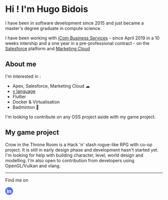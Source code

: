 <!--
**Hrafven/hrafven** is a ✨ _special_ ✨ repository because its `README.md` (this file) appears on your GitHub profile.

Here are some ideas to get you started:

- 🔭 I’m currently working on ...
- 🌱 I’m currently learning ...
- 👯 I’m looking to collaborate on ...
- 🤔 I’m looking for help with ...
- 💬 Ask me about ...
- 📫 How to reach me: ...
- 😄 Pronouns: ...
- ⚡ Fun fact: ...
-->

# Hi ! I'm Hugo Bidois

I have been in software development since 2015 and just became a master's degree graduate in compute science.

I have been working with [iCom Business Services](https://icom-cloud.com/) - since April 2019 in a 10 weeks intership and a one year in a pre-professional contract - on the [Salesforce](https://www.salesforce.com/) platform and [Marketing Cloud](https://www.salesforce.com/products/marketing-cloud/overview/)

## About me

I'm interested in :
- Apex, Salesforce, Marketing Cloud ☁
- [v language](https://vlang.io/)
- Flutter
- Docker & Virtualisation
- Badminton 🏸

I'm looking to contribute on any OSS project aside with my game project.

## My game project

Crow in the Throne Room is a Hack 'n' slash rogue-like RPG with co-op project. It is still in early design phase and development hasn't started yet.
I'm looking for help with building character, level, world design and modelling. I'm also open to contribution from developers using OpenGL/Vulkan and vlang.

----
Find me on

<a href="https://www.linkedin.com/in/hugo-bidois-hrafven/" target="_blank"><img src="linkedin.png" alt="Find me on LinkedIn" width="25px"/></a>
